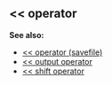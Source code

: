 ## \<\< operator
**See also:**
*   [\<\< operator (savefile)](/savefile/operator/%3c%3c)
*   [\<\< output operator](/operator/%3c%3c/output)
*   [\<\< shift operator](/operator/%3c%3c/shift)